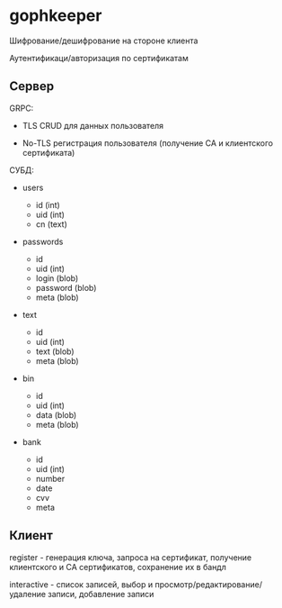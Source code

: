 # gophkeeper

Шифрование/дешифрование на стороне клиента

Аутентификаци/авторизация по сертификатам

## Сервер

GRPC:

- TLS CRUD для данных пользователя

- No-TLS регистрация пользователя (получение CA и клиентского сертификата)

СУБД:

- users
  - id (int)
  - uid (int)
  - cn (text)

- passwords
  - id
  - uid (int)
  - login (blob)
  - password (blob)
  - meta (blob)

- text
  - id
  - uid (int)
  - text (blob)
  - meta (blob)

- bin
  - id
  - uid (int)
  - data (blob)
  - meta (blob)

- bank
  - id
  - uid (int)
  - number
  - date
  - cvv
  - meta

## Клиент

register - генерация ключа, запроса на сертификат, получение клиентского и CA сертификатов, сохранение их в бандл

interactive - список записей, выбор и просмотр/редактирование/удаление записи, добавление записи
